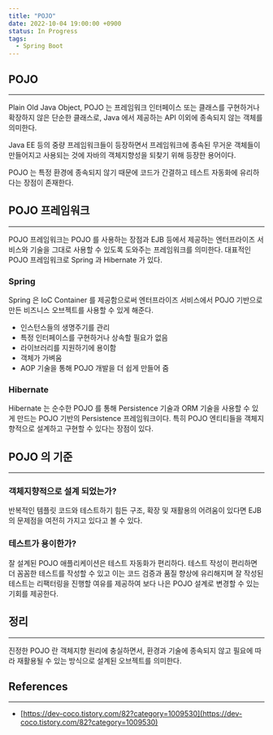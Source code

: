 ```yaml
---
title: "POJO"
date: 2022-10-04 19:00:00 +0900
status: In Progress
tags:
  - Spring Boot
---
```


## POJO

---

Plain Old Java Object, POJO 는 프레임워크 인터페이스 또는 클래스를 구현하거나 확장하지 않은 단순한 클래스로, Java 에서 제공하는 API 이외에 종속되지 않는 객체를 의미한다.

Java EE 등의 중량 프레임워크들이 등장하면서 프레임워크에 종속된 무거운 객체들이 만들어지고 사용되는 것에 자바의 객체지향성을 되찾기 위해 등장한 용어이다.

POJO 는 특정 환경에 종속되지 않기 때문에 코드가 간결하고 테스트 자동화에 유리하다는 장점이 존재한다.

## POJO 프레임워크

---

POJO 프레임워크는 POJO 를 사용하는 장점과 EJB 등에서 제공하는 엔터프라이즈 서비스와 기술을 그대로 사용할 수 있도록 도와주는 프레임워크를 의미한다. 대표적인 POJO 프레임워크로 Spring 과 Hibernate 가 있다.

### Spring

Spring 은 IoC Container 를 제공함으로써 엔터프라이즈 서비스에서 POJO 기반으로 만든 비즈니스 오브젝트를 사용할 수 있게 해준다.

- 인스턴스들의 생명주기를 관리
- 특정 인터페이스를 구현하거나 상속할 필요가 없음
- 라이브러리를 지원하기에 용이함
- 객체가 가벼움
- AOP 기술을 통해 POJO 개발을 더 쉽게 만들어 줌

### Hibernate

Hibernate 는 순수한 POJO 를 통해 Persistence 기술과 ORM 기술을 사용할 수 있게 만드는 POJO 기반의 Persistence 프레임워크이다. 특히 POJO 엔티티들을 객체지향적으로 설계하고 구현할 수 있다는 장점이 있다.

## POJO 의 기준

---

### 객체지향적으로 설계 되었는가?

반복적인 템플릿 코드와 테스트하기 힘든 구조, 확장 및 재활용의 어려움이 있다면 EJB 의 문제점을 여전히 가지고 있다고 볼 수 있다.

### 테스트가 용이한가?

잘 설계된 POJO 애플리케이션은 테스트 자동화가 편리하다. 테스트 작성이 편리하면 더 꼼꼼한 테스트를 작성할 수 있고 이는 코드 검증과 품질 향상에 유리해지며 잘 작성된 테스트는 리팩터링을 진행할 여유를 제공하여 보다 나은 POJO 설계로 변경할 수 있는 기회를 제공한다.

## 정리

---

진정한 POJO 란 객체지향 원리에 충실하면서, 환경과 기술에 종속되지 않고 필요에 따라 재활용될 수 있는 방식으로 설계된 오브젝트를 의미한다.

## References

---

- [https://dev-coco.tistory.com/82?category=1009530](https://dev-coco.tistory.com/82?category=1009530)
